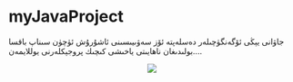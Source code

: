 # myJavaProject
جاۋانى يېڭى ئۆگەنگۈچىلەر دەسلەپتە ئۆز سەۋىيىسىنى ئاشۇرۇش ئۈچۈن سىناپ باقسا بولىدىغان ناھايىتى ياخىشى كىچىك پروجېكلەرنى يوللايمەن....


<p align = "center">

  <img src = "https://readme-typing-svg.herokuapp.com?font=Parisienne&center=true&vCenter=true&multiline=true&height=60&lines=This+Is+My+Java+Projects%EF%BC%9A;You+Can+Learn+It+for+Develop+Your+Java+Skill.">
</p>
